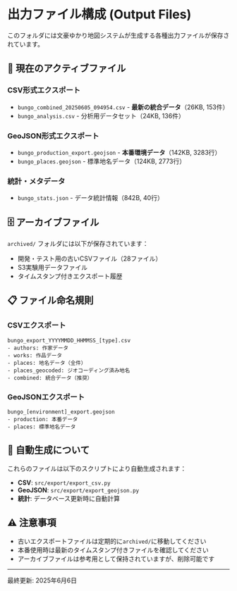 # 出力ファイル構成 (Output Files)

このフォルダには文豪ゆかり地図システムが生成する各種出力ファイルが保存されています。

## 📂 **現在のアクティブファイル**

### CSV形式エクスポート
- `bungo_combined_20250605_094954.csv` - **最新の統合データ**（26KB, 153件）
- `bungo_analysis.csv` - 分析用データセット（24KB, 136件）

### GeoJSON形式エクスポート
- `bungo_production_export.geojson` - **本番環境データ**（142KB, 3283行）
- `bungo_places.geojson` - 標準地名データ（124KB, 2773行）

### 統計・メタデータ
- `bungo_stats.json` - データ統計情報（842B, 40行）

## 🗄️ **アーカイブファイル**

`archived/` フォルダには以下が保存されています：
- 開発・テスト用の古いCSVファイル（28ファイル）
- S3実験用データファイル
- タイムスタンプ付きエクスポート履歴

## 📋 **ファイル命名規則**

### CSVエクスポート
```
bungo_export_YYYYMMDD_HHMMSS_[type].csv
- authors: 作家データ
- works: 作品データ  
- places: 地名データ（全件）
- places_geocoded: ジオコーディング済み地名
- combined: 統合データ（推奨）
```

### GeoJSONエクスポート
```
bungo_[environment]_export.geojson
- production: 本番データ
- places: 標準地名データ
```

## 🔄 **自動生成について**

これらのファイルは以下のスクリプトにより自動生成されます：
- **CSV**: `src/export/export_csv.py` 
- **GeoJSON**: `src/export/export_geojson.py`
- **統計**: データベース更新時に自動計算

## ⚠️ **注意事項**

- 古いエクスポートファイルは定期的に`archived/`に移動してください
- 本番使用時は最新のタイムスタンプ付きファイルを確認してください
- アーカイブファイルは参考用として保持されていますが、削除可能です

---
最終更新: 2025年6月6日 
